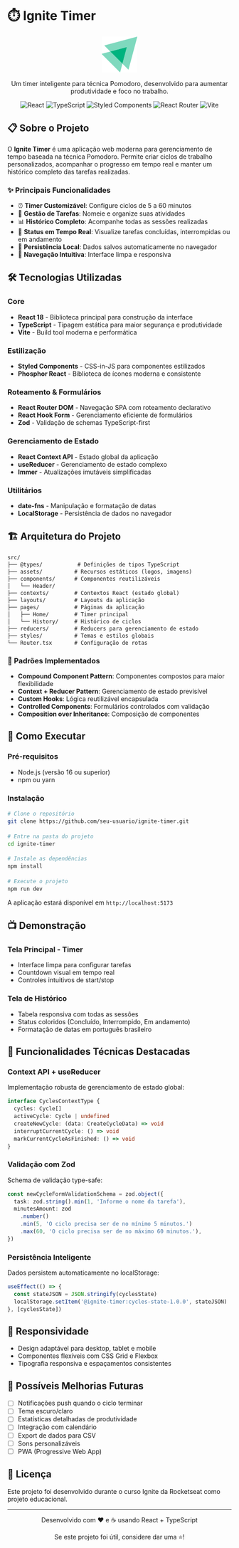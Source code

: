 # ⏱️ Ignite Timer

<div align="center">
  <img src="src/assets/logo-ignite.svg" alt="Ignite Timer Logo" width="80" height="80">
  
  <p>Um timer inteligente para técnica Pomodoro, desenvolvido para aumentar produtividade e foco no trabalho.</p>

![React](https://img.shields.io/badge/React-20232A?style=for-the-badge&logo=react&logoColor=61DAFB)
![TypeScript](https://img.shields.io/badge/TypeScript-007ACC?style=for-the-badge&logo=typescript&logoColor=white)
![Styled Components](https://img.shields.io/badge/styled--components-DB7093?style=for-the-badge&logo=styled-components&logoColor=white)
![React Router](https://img.shields.io/badge/React_Router-CA4245?style=for-the-badge&logo=react-router&logoColor=white)
![Vite](https://img.shields.io/badge/Vite-646CFF?style=for-the-badge&logo=vite&logoColor=white)

</div>

## 📋 Sobre o Projeto

O **Ignite Timer** é uma aplicação web moderna para gerenciamento de tempo baseada na técnica Pomodoro. Permite criar ciclos de trabalho personalizados, acompanhar o progresso em tempo real e manter um histórico completo das tarefas realizadas.

### ✨ Principais Funcionalidades

- ⏰ **Timer Customizável**: Configure ciclos de 5 a 60 minutos
- 📝 **Gestão de Tarefas**: Nomeie e organize suas atividades
- 📊 **Histórico Completo**: Acompanhe todas as sessões realizadas
- 🎯 **Status em Tempo Real**: Visualize tarefas concluídas, interrompidas ou em andamento
- 💾 **Persistência Local**: Dados salvos automaticamente no navegador
- 🔄 **Navegação Intuitiva**: Interface limpa e responsiva

## 🛠️ Tecnologias Utilizadas

### Core

- **React 18** - Biblioteca principal para construção da interface
- **TypeScript** - Tipagem estática para maior segurança e produtividade
- **Vite** - Build tool moderna e performática

### Estilização

- **Styled Components** - CSS-in-JS para componentes estilizados
- **Phosphor React** - Biblioteca de ícones moderna e consistente

### Roteamento & Formulários

- **React Router DOM** - Navegação SPA com roteamento declarativo
- **React Hook Form** - Gerenciamento eficiente de formulários
- **Zod** - Validação de schemas TypeScript-first

### Gerenciamento de Estado

- **React Context API** - Estado global da aplicação
- **useReducer** - Gerenciamento de estado complexo
- **Immer** - Atualizações imutáveis simplificadas

### Utilitários

- **date-fns** - Manipulação e formatação de datas
- **LocalStorage** - Persistência de dados no navegador

## 🏗️ Arquitetura do Projeto

```
src/
├── @types/           # Definições de tipos TypeScript
├── assets/          # Recursos estáticos (logos, imagens)
├── components/      # Componentes reutilizáveis
│   └── Header/
├── contexts/        # Contextos React (estado global)
├── layouts/         # Layouts da aplicação
├── pages/           # Páginas da aplicação
│   ├── Home/        # Timer principal
│   └── History/     # Histórico de ciclos
├── reducers/        # Reducers para gerenciamento de estado
├── styles/          # Temas e estilos globais
└── Router.tsx       # Configuração de rotas
```

### 🔄 Padrões Implementados

- **Compound Component Pattern**: Componentes compostos para maior flexibilidade
- **Context + Reducer Pattern**: Gerenciamento de estado previsível
- **Custom Hooks**: Lógica reutilizável encapsulada
- **Controlled Components**: Formulários controlados com validação
- **Composition over Inheritance**: Composição de componentes

## 🚀 Como Executar

### Pré-requisitos

- Node.js (versão 16 ou superior)
- npm ou yarn

### Instalação

```bash
# Clone o repositório
git clone https://github.com/seu-usuario/ignite-timer.git

# Entre na pasta do projeto
cd ignite-timer

# Instale as dependências
npm install

# Execute o projeto
npm run dev
```

A aplicação estará disponível em `http://localhost:5173`

## 📺 Demonstração

### Tela Principal - Timer

- Interface limpa para configurar tarefas
- Countdown visual em tempo real
- Controles intuitivos de start/stop

### Tela de Histórico

- Tabela responsiva com todas as sessões
- Status coloridos (Concluído, Interrompido, Em andamento)
- Formatação de datas em português brasileiro

## 🎯 Funcionalidades Técnicas Destacadas

### Context API + useReducer

Implementação robusta de gerenciamento de estado global:

```typescript
interface CyclesContextType {
  cycles: Cycle[]
  activeCycle: Cycle | undefined
  createNewCycle: (data: CreateCycleData) => void
  interruptCurrentCycle: () => void
  markCurrentCycleAsFinished: () => void
}
```

### Validação com Zod

Schema de validação type-safe:

```typescript
const newCycleFormValidationSchema = zod.object({
  task: zod.string().min(1, 'Informe o nome da tarefa'),
  minutesAmount: zod
    .number()
    .min(5, 'O ciclo precisa ser de no mínimo 5 minutos.')
    .max(60, 'O ciclo precisa ser de no máximo 60 minutos.'),
})
```

### Persistência Inteligente

Dados persistem automaticamente no localStorage:

```typescript
useEffect(() => {
  const stateJSON = JSON.stringify(cyclesState)
  localStorage.setItem('@ignite-timer:cycles-state-1.0.0', stateJSON)
}, [cyclesState])
```

## 📱 Responsividade

- Design adaptável para desktop, tablet e mobile
- Componentes flexíveis com CSS Grid e Flexbox
- Tipografia responsiva e espaçamentos consistentes

## 🔮 Possíveis Melhorias Futuras

- [ ] Notificações push quando o ciclo terminar
- [ ] Tema escuro/claro
- [ ] Estatísticas detalhadas de produtividade
- [ ] Integração com calendário
- [ ] Export de dados para CSV
- [ ] Sons personalizáveis
- [ ] PWA (Progressive Web App)

## 📄 Licença

Este projeto foi desenvolvido durante o curso Ignite da Rocketseat como projeto educacional.

---

<div align="center">
  Desenvolvido com ❤️ e ☕ usando React + TypeScript
  
  <p>Se este projeto foi útil, considere dar uma ⭐!</p>
</div>
